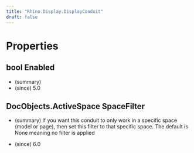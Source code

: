 ```yaml
---
title: "Rhino.Display.DisplayConduit"
draft: false
---
```


# Properties
## bool Enabled
- (summary) 
- (since) 5.0
## DocObjects.ActiveSpace SpaceFilter
- (summary) 
     If you want this conduit to only work in a specific space (model or page),
     then set this filter to that specific space. The default is None meaning
     no filter is applied
     
- (since) 6.0
